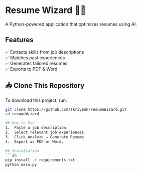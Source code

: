 # Resume Wizard 📝🚀
A Python-powered application that optimizes resumes using AI.

## Features  
✅ Extracts skills from job descriptions  
✅ Matches past experiences  
✅ Generates tailored resumes  
✅ Exports to PDF & Word  

## 📥 Clone This Repository
To download this project, run:
```sh
git clone https://github.com/skrivenk/resumeWizard.git
cd resumeWizard

## How to Use
1.  Paste a job description.
2.  Select relevant job experiences.
3.  Click Analyze → Generate Resume.
4.  Export as PDF or Word.

## Installation
```sh
pip install -r requirements.txt
python main.py
